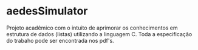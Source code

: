 # aedesSimulator

Projeto acadêmico com o intuito de aprimorar os conhecimentos em estrutura de dados (listas) utilizando a linguagem C.
Toda a especificação do trabaho pode ser encontrada nos pdf's.
